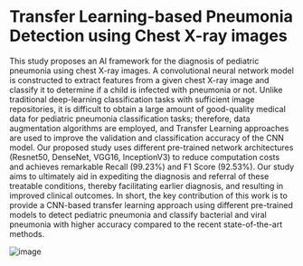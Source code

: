 # Transfer Learning-based Pneumonia Detection using Chest X-ray images

This study proposes an AI framework for the diagnosis of pediatric pneumonia using chest X-ray images. A convolutional neural network model is constructed to
extract features from a given chest X-ray image and classify it to determine if a child is infected with pneumonia or not. Unlike traditional deep-learning classification tasks with sufficient image repositories, it is difficult to obtain a large amount of good-quality medical data for pediatric pneumonia classification tasks; therefore, data augmentation algorithms are employed, and Transfer Learning approaches are used to improve the validation and classification accuracy of the CNN model. Our proposed study uses different pre-trained network architectures (Resnet50, DenseNet, VGG16, InceptionV3) to reduce computation costs and achieves remarkable Recall (99.23%) and F1 Score (92.53%). Our study aims to ultimately aid in expediting the diagnosis and referral of these treatable conditions, thereby facilitating earlier diagnosis, and resulting in improved clinical outcomes. In short, the key contribution of this work is to provide a CNN-based transfer learning approach using different pre-trained models to detect pediatric pneumonia and classify bacterial and viral pneumonia with higher accuracy compared to the recent state-of-the-art methods.

![image](https://www.mdpi.com/applsci/applsci-10-00559/article_deploy/html/images/applsci-10-00559-g010.png)


